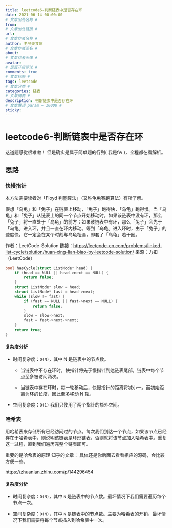 ```yaml
---
title: leetcode6-判断链表中是否存在环
date: 2021-06-14 00:00:00
# 文章出处名称 #
from: 
# 文章出处链接 #
url: 
# 文章作者名称 #
author: 老叭美食家
# 文章作者签名 #
about: 
# 文章作者头像 #
avatar: 
# 是否开启评论 #
comments: true
# 文章标签 #
tags: leetcode
# 文章分类 #
categories: 链表
# 文章摘要 #
description: 判断链表中是否存在环
# 文章置顶 param = 10000 #
sticky: 
---
```


# leetcode6-判断链表中是否存在环

这道题感觉很难嗷！ 但是确实是属于简单题的行列( 我是fw )，全程都在看解析。

## 思路

### 快慢指针

本方法需要读者对「Floyd 判圈算法」（又称龟兔赛跑算法）有所了解。

假想「乌龟」和「兔子」在链表上移动，「兔子」跑得快，「乌龟」跑得慢。当「乌龟」和「兔子」从链表上的同一个节点开始移动时，如果该链表中没有环，那么「兔子」将一直处于「乌龟」的前方；如果该链表中有环，那么「兔子」会先于「乌龟」进入环，并且一直在环内移动。等到「乌龟」进入环时，由于「兔子」的速度快，它一定会在某个时刻与乌龟相遇，即套了「乌龟」若干圈。

作者：LeetCode-Solution
链接：https://leetcode-cn.com/problems/linked-list-cycle/solution/huan-xing-lian-biao-by-leetcode-solution/
来源：力扣（LeetCode）

```c
bool hasCycle(struct ListNode* head) {
    if (head == NULL || head->next == NULL) {
        return false;
    }
    struct ListNode* slow = head;
    struct ListNode* fast = head->next;
    while (slow != fast) {
        if (fast == NULL || fast->next == NULL) {
            return false;
        }
        slow = slow->next;
        fast = fast->next->next;
    }
    return true;
}
```

#### 复杂度分析

- 时间复杂度：`O(N)`，其中 N 是链表中的节点数。
  
  - 当链表中不存在环时，快指针将先于慢指针到达链表尾部，链表中每个节点至多被访问两次。

  - 当链表中存在环时，每一轮移动后，快慢指针的距离将减小一。而初始距离为环的长度，因此至多移动 N 轮。

- 空间复杂度：`O(1)` 我们只使用了两个指针的额外空间。




### 哈希表

用哈希表来存储所有已经访问过的节点。每次我们到达一个节点，如果该节点已经存在于哈希表中，则说明该链表是环形链表，否则就将该节点加入哈希表中。重复这一过程，直到我们遍历完整个链表即可。

重要的是哈希表的原理
知乎的文章： 具体还是你后面去看看相应的源码，会比较方便一些。

https://zhuanlan.zhihu.com/p/144296454

#### 复杂度分析

- 时间复杂度：`O(N)`，其中 `N` 是链表中的节点数。最坏情况下我们需要遍历每个节点一次。

- 空间复杂度：`O(N)`，其中 `N` 是链表中的节点数。主要为哈希表的开销，最坏情况下我们需要将每个节点插入到哈希表中一次。
